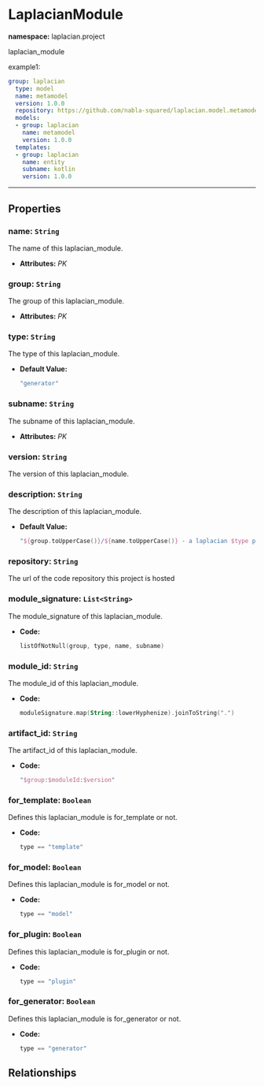 # **LaplacianModule**
**namespace:** laplacian.project

laplacian_module


example1:
```yaml
group: laplacian
  type: model
  name: metamodel
  version: 1.0.0
  repository: https://github.com/nabla-squared/laplacian.model.metamodel
  models:
  - group: laplacian
    name: metamodel
    version: 1.0.0
  templates:
  - group: laplacian
    name: entity
    subname: kotlin
    version: 1.0.0
```


---

## Properties

### name: `String`
The name of this laplacian_module.
- **Attributes:** *PK*

### group: `String`
The group of this laplacian_module.
- **Attributes:** *PK*

### type: `String`
The type of this laplacian_module.
- **Default Value:**
  ```kotlin
  "generator"
  ```

### subname: `String`
The subname of this laplacian_module.
- **Attributes:** *PK*

### version: `String`
The version of this laplacian_module.

### description: `String`
The description of this laplacian_module.
- **Default Value:**
  ```kotlin
  "${group.toUpperCase()}/${name.toUpperCase()} - a laplacian $type project"
  ```

### repository: `String`
The url of the code repository this project is hosted


### module_signature: `List<String>`
The module_signature of this laplacian_module.
- **Code:**
  ```kotlin
  listOfNotNull(group, type, name, subname)
  ```

### module_id: `String`
The module_id of this laplacian_module.
- **Code:**
  ```kotlin
  moduleSignature.map(String::lowerHyphenize).joinToString(".")
  ```

### artifact_id: `String`
The artifact_id of this laplacian_module.
- **Code:**
  ```kotlin
  "$group:$moduleId:$version"
  ```

### for_template: `Boolean`
Defines this laplacian_module is for_template or not.
- **Code:**
  ```kotlin
  type == "template"
  ```

### for_model: `Boolean`
Defines this laplacian_module is for_model or not.
- **Code:**
  ```kotlin
  type == "model"
  ```

### for_plugin: `Boolean`
Defines this laplacian_module is for_plugin or not.
- **Code:**
  ```kotlin
  type == "plugin"
  ```

### for_generator: `Boolean`
Defines this laplacian_module is for_generator or not.
- **Code:**
  ```kotlin
  type == "generator"
  ```

## Relationships